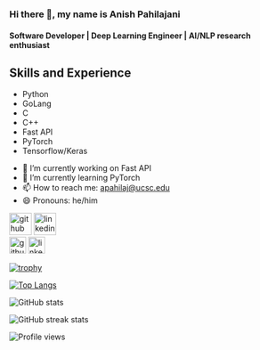 ### Hi there 👋, my name is Anish Pahilajani
#### Software Developer | Deep Learning Engineer | AI/NLP research enthusiast

## Skills and Experience
* Python
* GoLang
* C
* C++
* Fast API
* PyTorch
* Tensorflow/Keras

- 🔭 I’m currently working on Fast API 
- 🌱 I’m currently learning PyTorch 
- 📫 How to reach me: apahilaj@ucsc.edu 
- 😄 Pronouns: he/him 


[<img src='https://cdn.jsdelivr.net/npm/simple-icons@3.0.1/icons/github.svg' alt='github' height='40'>](https://github.com/AnishPahilajani)  [<img src='https://cdn.jsdelivr.net/npm/simple-icons@3.0.1/icons/linkedin.svg' alt='linkedin' height='40'>](https://www.linkedin.com/in/anish-pahilajani-668735194/)  
[<img src='https://img.shields.io/badge/GitHub-blue?style=for-the-badge&logo=github' alt='github' height='30'>](https://github.com/AnishPahilajani)  [<img src='https://img.shields.io/badge/LinkedIn-blue?style=for-the-badge&logo=linkedin' alt='linkedin' height='30'>](https://www.linkedin.com/in/anish-pahilajani-668735194/)

[![trophy](https://github-profile-trophy.vercel.app/?username=AnishPahilajani&theme=onedark)](https://github.com/ryo-ma/github-profile-trophy)

[![Top Langs](https://github-readme-stats.vercel.app/api/top-langs/?username=AnishPahilajani)](https://github.com/anuraghazra/github-readme-stats)

![GitHub stats](https://github-readme-stats.vercel.app/api?username=AnishPahilajani&count_private=true&show_icons=true&theme=blue-green&bg_color=00000000)   

![GitHub streak stats](https://streak-stats.demolab.com/?user=AnishPahilajani)  

![Profile views](https://gpvc.arturio.dev/AnishPahilajani) 

